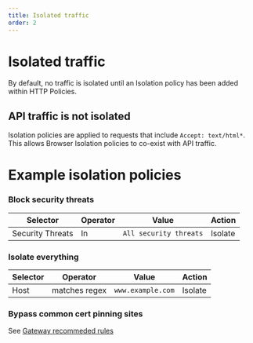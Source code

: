 ```yaml
---
title: Isolated traffic
order: 2
---
```


# Isolated traffic
By default, no traffic is isolated until an Isolation policy has been added within HTTP Policies.

## API traffic is not isolated
Isolation policies are applied to requests that include `Accept: text/html*`. This allows Browser Isolation policies to co-exist with API traffic.

# Example isolation policies

### Block security threats
| Selector | Operator | Value | Action |
| - | - | - | - |
| Security Threats | In | `All security threats` | Isolate

### Isolate everything
| Selector | Operator | Value | Action |
| - | - | - | - |
| Host | matches regex | `www.example.com` | Isolate

### Bypass common cert pinning sites

See [Gateway recommeded rules](https://secret.wiki/gateway/connecting-to-gateway/Troubleshooting#im-using-a-common-application-and-it-seems-unable-to-connect-when-i-inspect-http-traffic-or-presents-an-untrusted-certificate-error)

